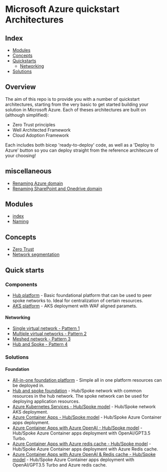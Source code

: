 # Microsoft Azure quickstart Architectures
## Index
* [Modules](#modules)
* [Concepts](#concepts)
* [Quickstarts](#quick-starts)
    * [Networking](#networking)
* [Solutions](#solutions)

## Overview
The aim of this repo is to provide you with a number of quickstart architectures, starting from the very basic to get started building your solution in Microsoft Azure. Each of theses architectures are built on (although simplified): 

- Zero Trust principles
- Well Architected Framework
- Cloud Adoption Framework

Each includes both bicep 'ready-to-deploy' code, as well as a 'Deploy to Azure' button so you can deploy straight from the reference architecure of your choosing!

## miscellaneous
* [Renaming Azure domain](/misc/rename_Azure_domain.md)
* [Renaming SharePoint and Onedrive domain](/misc/rename_SPO_tenant.md)

## Modules
* [index](/code/01%20-%20Modules/docs/readme.md)
* [Naming](/code/01%20-%20Modules/docs/naming.md)

## Concepts
* [Zero Trust](/concepts/zerotrust.md)
* [Network segmentation](/concepts/networksegmentation.md)

## Quick starts
### Components
* [Hub platform](/components/hubplatform.md) - Basic foundational platform that can be used to peer spoke networks to. Ideal for centralization of certain resources.
* [AKS platform](/components/diagrams/comp_aks.vsdx) - AKS deployment with WAF aligned paramets.

#### Networking
* [Single virtual network - Pattern 1](/concepts/networksegmentation.md)
* [Multiple virtual networks - Pattern 2](/concepts/networksegmentation.md)
* [Meshed network - Pattern 3](/concepts/networksegmentation.md)
* [Hub and Spoke - Pattern 4](/concepts/networksegmentation.md)

### Solutions
#### Foundation
* [All-in-one foundation platform](/Solutions/Foundation/foundation.md) - Simple all in one platform resources can be deployed in.
* [Hub and spoke foundation](/Solutions/Foundation_hub_spoke/foundation.md) - Hub/Spoke network with common resources in the hub network. The spoke network can be used for deploying application resources.
* [Azure Kubernetes Services - Hub/Spoke model](/Solutions/aks_hub_spoke/aks_hub_spoke.md) - Hub/Spoke network AKS deployment.
* [Azure Container Apps - Hub/Spoke model](/Solutions/aca_hub_spoke/aca_hub_spoke.md) - Hub/Spoke Azure Container apps deployment.
* [Azure Container Apps with Azure OpenAI - Hub/Spoke model](/Solutions/aca_hub_spoke_OpenAI/aca_hub_spoke_openai.md) - Hub/Spoke Azure Container apps deployment with OpenAI/GPT3.5 Turbo.
* [Azure Container Apps with Azure redis cache - Hub/Spoke model](/Solutions/aca_hub_spoke_OpenAI/aca_hub_spoke_redis.md) - Hub/Spoke Azure Container apps deployment with Azure Redis cache.
* [Azure Container Apps with Azure OpenAI & Redis cache - Hub/Spoke model](/Solutions/aca_hub_spoke_OpenAI/aca_hub_spoke_openai.md) - Hub/Spoke Azure Container apps deployment with OpenAI/GPT3.5 Turbo and Azure redis cache.